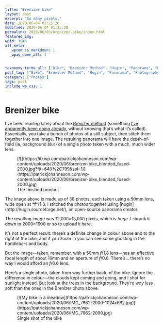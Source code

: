 ```yaml
---
title: "Brenizer bike"
layout: post
excerpt: "So many pixels."
date: 2020-06-04 01:25:20
modified: 2020-06-04 01:25:20
permalink: 2020/06/03/brenizer-bike/index.html
featured_img: 
wpid: 3946
all_meta: 
  _wpcom_is_markdown: 1
  _wpas_done_all: 1
  
  
taxonomy_terms_all: ["Bike", "Brenizer Method", "Hugin", "Panorama", "Photography", "Photos"]
post_tag: ["Bike", "Brenizer Method", "Hugin", "Panorama", "Photography"]
category: ["Photos"]
tags: post
include_wp_css: 1
---
```


# Brenizer bike

I’ve been reading lately about the [Brenizer method](https://photographylife.com/advanced-photography-techniques-brenizer-method-panorama) (something [I’ve apparently been doing already](https://www.flickr.com/search/?user_id=48889078648%40N01&sort=date-taken-desc&text=panorama&view_all=1), without knowing that’s what it’s called). Essentially, you take a bunch of photos of a still subject, then stitch them together into one image. The resulting panorama will have the depth-of-field (ie, background blur) of a single photo taken with a much, much wider lens.

<figure class="wp-block-image size-large">[![](https://i0.wp.com/patrickjohanneson.com/wp-content/uploads/2020/06/brenizer-bike_blended_fused-2000.jpg?fit=640%2C799&ssl=1)](https://patrickjohanneson.com/wp-content/uploads/2020/06/brenizer-bike_blended_fused-2000.jpg)<figcaption>The finished product</figcaption></figure>The image above is made up of 38 photos, each taken using a 50mm lens, wide open at *f*/1.8. I stitched the photos together using [hugin](http://hugin.sourceforge.net/), an open-source panorama creator.

The resulting image was 12,000×15,000 pixels, which is *huge*. I shrank it down to 2000×1600 or so to upload it here.

It’s not a perfect result: there’s a definite change in colour above and to the right of the bike, and if you zoom in you can see some ghosting in the handlebars and body.

But the image—taken, remember, with a 50mm *f*/1.8 lens—has an effective focal length of about 16mm and an aperture of *f*/0.6. There’s… there’s no way I would afford an *f*/0.6 lens.

Here’s a single photo, taken from way further back, of the bike. Ignore the difference in colour—the clouds kept coming and going, and I shot for sunlight instead. But look at the trees in the background. They’re *way* less soft than the ones in the Brenizer photo above.

<figure class="wp-block-image size-large">[![My bike in a meadow](https://patrickjohanneson.com/wp-content/uploads/2020/06/IMG_7662-2000-1024x682.jpg)](https://patrickjohanneson.com/wp-content/uploads/2020/06/IMG_7662-2000.jpg)<figcaption>Single shot of the bike</figcaption></figure>